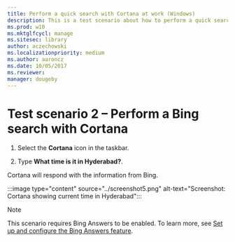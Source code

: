 ```yaml
---
title: Perform a quick search with Cortana at work (Windows)
description: This is a test scenario about how to perform a quick search with Cortana at work.
ms.prod: w10
ms.mktglfcycl: manage
ms.sitesec: library
author: aczechowski
ms.localizationpriority: medium
ms.author: aaroncz
ms.date: 10/05/2017
ms.reviewer: 
manager: dougeby
---
```


# Test scenario 2 – Perform a Bing search with Cortana

1. Select the  **Cortana**  icon in the taskbar.

2. Type **What time is it in Hyderabad?**.

Cortana will respond with the information from Bing.

:::image type="content" source="../screenshot5.png" alt-text="Screenshot: Cortana showing current time in Hyderabad":::

>[!NOTE]
>This scenario requires Bing Answers to be enabled. To learn more, see [Set up and configure the Bing Answers feature](./set-up-and-test-cortana-in-windows-10.md#set-up-and-configure-the-bing-answers-feature).
